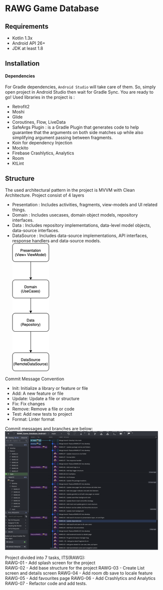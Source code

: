 # RAWG Game Database

## Requirements
- Kotlin 1.3x
- Android API 26+
- JDK at least 1.8

## Installation

#### Dependencies
For Gradle dependencies, `Android Studio` will take care of them. So, simply open project in Android Studio then wait
for Gradle Sync. You are ready to go! Used libraries in the project is :  

- Retrofit2  
- Moshi  
- Glide  
- Coroutines, Flow, LiveData
- SafeArgs Plugin : is a Gradle Plugin that generates code to help guarantee that the arguments on both side matches up while also simplifying argument passing between fragments.
- Koin for dependency Injection
- Mockito
- Firebase Crashlytics, Analytics
- Room
- KtLint

## Structure  
The used architectural pattern in the project is MVVM with Clean Architecture. Project consist of 4 layers   
- Presentation : Includes activities, fragments, view-models and UI related things.   
- Domain : Includes usecases, domain object models, repository interfaces.   
- Data : Includes repository implementations, data-level model objects, data-source interfaces.  
- DataSource : Includes data-source implementations, API interfaces, response handlers and data-source models.   
![Screenshot](Clean_arc.png)   

Commit Message Convention 

 - Init: Initialize a library or feature or file
 - Add: A new feature or file  
 - Update: Update a file or structure
 - Fix: Fix changes  
 - Remove: Remove a file or code  
 - Test: Add new tests to project 
 - Format: Linter format

Commit messages and branches are below:
![Screenshot](commits.png)

Project divided into 7 tasks, ITS(RAWG):   
RAWG-01 - Add splash screen for the project  
RAWG-02 - Add base structure for the project
RAWG-03 - Create List screen and details screen
RAWG-04 - Add room db save to locale feature
RAWG-05 - Add favourites page
RAWG-06 - Add Crashlytics and Analytics  
RAWG-07 - Refactor code and add tests.  

